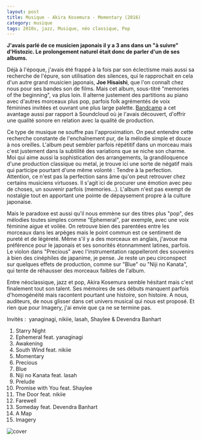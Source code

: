 ```yaml
---
layout: post
title: Musique - Akira Kosemura - Momentary (2016)
category: musique
tags: 2010s, jazz, Musique, néo classique, Pop
---
```

**J'avais parlé de ce musicien japonais il y a 3 ans dans un "à suivre" d'Histozic. Le prolongement naturel était donc de parler d'un de ses albums.**

Déjà à l'époque, j'avais été frappé à la fois par son éclectisme mais aussi sa recherche de l'épure, son utilisation des silences, qui le rapprochait en cela d'un autre grand musicien japonais, **Joe Hisaishi**, que l'on connaît chez nous pour ses bandes son de films. Mais cet album, sous-titré "memories of the beginning", va plus loin. Il alterne justement des partitions au piano avec d'autres morceaux plus pop, parfois folk agrémentés de voix féminines invitées et ouvrant une plus large palette. <a href="https://akirakosemura.bandcamp.com/album/momentary-memories-of-the-beginning">Bandcamp</a> a cet avantage aussi par rapport à Soundcloud où je l'avais découvert, d'offrir une qualité sonore en relation avec la qualité de production.

Ce type de musique ne souffre pas l'approximation. On peut entendre cette recherche constante de l'enchaînement pur, de la mélodie simple et douce à nos oreilles. L'album peut sembler parfois répétitif dans un morceau mais c'est justement dans la subtilité des variations que se niche son charme. Moi qui aime aussi la sophistication des arrangements, la grandiloquence d'une production classique ou metal, je trouve ici une sorte de négatif mais qui participe pourtant d'une même volonté : Tendre à la perfection. Attention, ce n'est pas la perfection sans âme qu'on peut retrouver chez certains musiciens virtuoses. Il s'agit ici de procurer une émotion avec peu de choses, un souvenir parfois (memories...). L'album n'est pas exempt de nostalgie tout en apportant une pointe de dépaysement propre à la culture japonaise.

Mais le paradoxe est aussi qu'il nous emmène sur des titres plus "pop", des mélodies toutes simples comme "Ephemeral", par exemple, avec une voix féminine aigue et voilée. On retrouve bien des parentées entre les morceaux dans les arpèges mais le point commun est ce sentiment de pureté et de légèreté. Même s'il y a des morceaux en anglais, j'avoue ma préférence pour le japonais et ses sonorités étonnamment latines, parfois. Le violon dans "Precious" avec l'instrumentation rappelleront des souvenirs à bien des cinéphiles de japanime, je pense. Je reste un peu circonspect sur quelques effets de production, comme sur "Blue" ou "Niji no Kanata", qui tente de réhausser des morceaux faibles de l'album.

Entre néoclassique, jazz et pop, Akira Kosemura semble hésitant mais c'est finalement tout son talent. Ses mémoires de ses débuts manquent parfois d'homogénéité mais racontent pourtant une histoire, son histoire. A nous, auditeurs, de nous glisser dans cet univers musical qui nous est proposé. Et rien que pour Imagery, j'ai envie que ça ne se termine pas.

Invités :  yanaginagi, nikiie, lasah, Shaylee &amp; Devendra Banhart

1. Starry Night 
2. Ephemeral feat. yanaginagi 
3. Awakening 
4. South Wind feat. nikiie 
5. Momentary 
6. Precious 
7. Blue 
8. Niji no Kanata feat. lasah 
9. Prelude 
10. Promise with You feat. Shaylee 
11. The Door feat. nikiie 
12. Farewell 
13. Someday feat. Devendra Banhart 
14. A Map 
15. Imagery

![cover](https://cheziceman.files.wordpress.com/2017/02/momentary.jpg)
